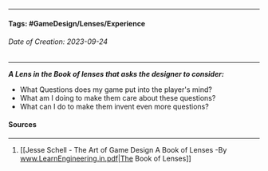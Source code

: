 __________________________________________________________________________
#### **Tags:** #GameDesign/Lenses/Experience  
###### *Date of Creation: 2023-09-24*
__________________________________________________________________________

***A Lens in the Book of lenses that asks the designer to consider:***
- What Questions does my game put into the player's mind?
- What am I doing to make them care about these questions?
- What can I do to make them invent even more questions?
#### Sources
__________________________________________________________________________
1. [[Jesse Schell - The Art of Game Design A Book of Lenses -By www.LearnEngineering.in.pdf|The Book of Lenses]]